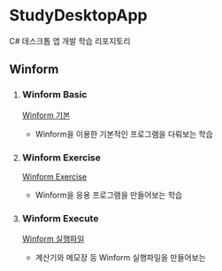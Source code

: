 # StudyDesktopApp
C# 데스크톱 앱 개발 학습 리포지토리

## Winform 
1. ### Winform Basic
   [Winform 기본](https://github.com/jacksimuse/StudyDesktopApp/tree/main/WinformApp/PracticeWinApp)

   - Winform을 이용한 기본적인 프로그램을 다뤄보는 학습

2. ### Winform Exercise
   [Winform Exercise](https://github.com/jacksimuse/StudyDesktopApp/tree/main/WinformApp/Excercise)
   
   - Winform을 응용 프로그램을 만들어보는 학습
   
3. ### Winform Execute
   [Winform 실행파일](https://github.com/jacksimuse/StudyDesktopApp/tree/main/WinformApp/WinExecuteApp)

   - 계산기와 메모장 등 Winform 실행파일을 만들어보는 

